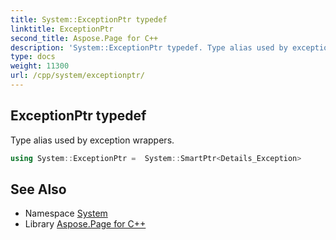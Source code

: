 ```yaml
---
title: System::ExceptionPtr typedef
linktitle: ExceptionPtr
second_title: Aspose.Page for C++
description: 'System::ExceptionPtr typedef. Type alias used by exception wrappers in C++.'
type: docs
weight: 11300
url: /cpp/system/exceptionptr/
---
```

## ExceptionPtr typedef


Type alias used by exception wrappers.

```cpp
using System::ExceptionPtr =  System::SmartPtr<Details_Exception>
```

## See Also

* Namespace [System](../)
* Library [Aspose.Page for C++](../../)
